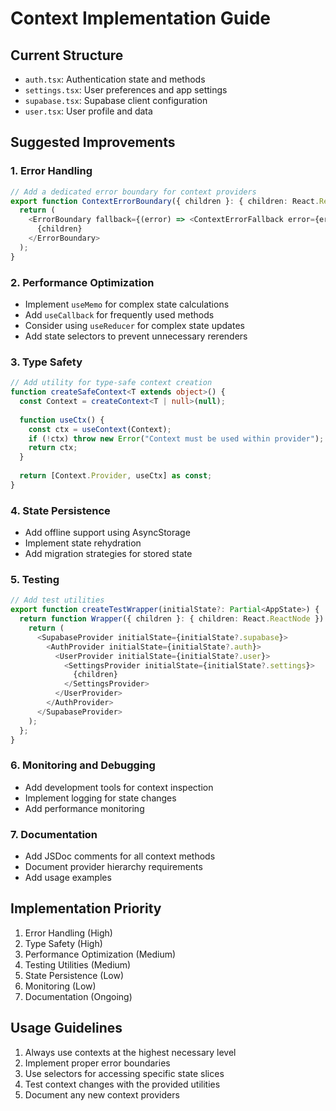 # Context Implementation Guide

## Current Structure
- `auth.tsx`: Authentication state and methods
- `settings.tsx`: User preferences and app settings
- `supabase.tsx`: Supabase client configuration
- `user.tsx`: User profile and data

## Suggested Improvements

### 1. Error Handling
```typescript
// Add a dedicated error boundary for context providers
export function ContextErrorBoundary({ children }: { children: React.ReactNode }) {
  return (
    <ErrorBoundary fallback={(error) => <ContextErrorFallback error={error} />}>
      {children}
    </ErrorBoundary>
  );
}
```

### 2. Performance Optimization
- Implement `useMemo` for complex state calculations
- Add `useCallback` for frequently used methods
- Consider using `useReducer` for complex state updates
- Add state selectors to prevent unnecessary rerenders

### 3. Type Safety
```typescript
// Add utility for type-safe context creation
function createSafeContext<T extends object>() {
  const Context = createContext<T | null>(null);
  
  function useCtx() {
    const ctx = useContext(Context);
    if (!ctx) throw new Error("Context must be used within provider");
    return ctx;
  }
  
  return [Context.Provider, useCtx] as const;
}
```

### 4. State Persistence
- Add offline support using AsyncStorage
- Implement state rehydration
- Add migration strategies for stored state

### 5. Testing
```typescript
// Add test utilities
export function createTestWrapper(initialState?: Partial<AppState>) {
  return function Wrapper({ children }: { children: React.ReactNode }) {
    return (
      <SupabaseProvider initialState={initialState?.supabase}>
        <AuthProvider initialState={initialState?.auth}>
          <UserProvider initialState={initialState?.user}>
            <SettingsProvider initialState={initialState?.settings}>
              {children}
            </SettingsProvider>
          </UserProvider>
        </AuthProvider>
      </SupabaseProvider>
    );
  };
}
```

### 6. Monitoring and Debugging
- Add development tools for context inspection
- Implement logging for state changes
- Add performance monitoring

### 7. Documentation
- Add JSDoc comments for all context methods
- Document provider hierarchy requirements
- Add usage examples

## Implementation Priority
1. Error Handling (High)
2. Type Safety (High)
3. Performance Optimization (Medium)
4. Testing Utilities (Medium)
5. State Persistence (Low)
6. Monitoring (Low)
7. Documentation (Ongoing)

## Usage Guidelines
1. Always use contexts at the highest necessary level
2. Implement proper error boundaries
3. Use selectors for accessing specific state slices
4. Test context changes with the provided utilities
5. Document any new context providers
